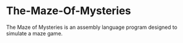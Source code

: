 # The-Maze-Of-Mysteries
The Maze of Mysteries is an assembly language program designed to simulate a maze game.
